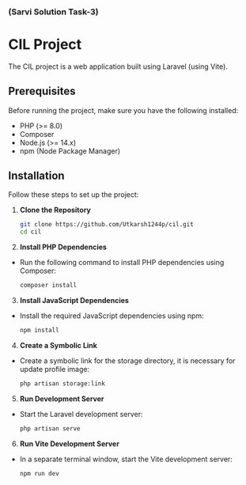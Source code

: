 ### (Sarvi Solution Task-3)

# CIL Project

The CIL project is a web application built using Laravel (using Vite).

## Prerequisites

Before running the project, make sure you have the following installed:
- PHP (>= 8.0)
- Composer
- Node.js (>= 14.x)
- npm (Node Package Manager)

## Installation

Follow these steps to set up the project:

1. **Clone the Repository**

   ```bash
   git clone https://github.com/Utkarsh1244p/cil.git
   cd cil

2. **Install PHP Dependencies**

- Run the following command to install PHP dependencies using Composer:
   ```bash
   composer install

3. **Install JavaScript Dependencies**

- Install the required JavaScript dependencies using npm:
   ```bash
   npm install

4. **Create a Symbolic Link**

- Create a symbolic link for the storage directory, it is necessary for update profile image:
   ```bash
   php artisan storage:link

5. **Run Development Server**

- Start the Laravel development server:
   ```bash
   php artisan serve

6. **Run Vite Development Server**

- In a separate terminal window, start the Vite development server:
   ```bash
   npm run dev

